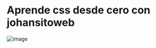 # Aprende css desde cero con johansitoweb 

![image](https://github.com/user-attachments/assets/6fcd1814-ac8f-4cab-ac1d-910774b43ae3)
